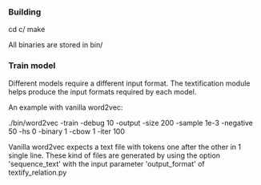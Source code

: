 ### Building

cd c/
make

All binaries are stored in bin/

### Train model

Different models require a different input format. The textification module
helps produce the input formats required by each model.

An example with vanilla word2vec:

./bin/word2vec -train <path-to-input> -debug 10 -output <path-to-output> -size 200 -sample 1e-3 -negative 50 -hs 0 -binary 1 -cbow 1 -iter 100

Vanilla word2vec expects a text file with tokens one after the other in 1 single
line. These kind of files are generated by using the option 'sequence_text' with
the input parameter 'output\_format' of textify\_relation.py

